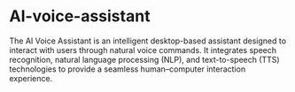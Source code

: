 # AI-voice-assistant
The AI Voice Assistant is an intelligent desktop-based assistant designed to interact with users through natural voice commands. It integrates speech recognition, natural language processing (NLP), and text-to-speech (TTS) technologies to provide a seamless human–computer interaction experience.
